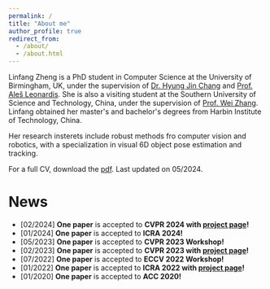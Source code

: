 ```yaml
---
permalink: /
title: "About me"
author_profile: true
redirect_from: 
  - /about/
  - /about.html
---
```

Linfang Zheng is a PhD student in Computer Science at the University of Birmingham, UK, under the supervision of [Dr. Hyung Jin Chang](https://hyungjinchang.wordpress.com/) and [Prof. Ale&scaron; Leonardis](https://www.cs.bham.ac.uk/~leonarda/). She is also a visiting student at the Southern University of Science and Technology, China, under the supervision of [Prof. Wei Zhang](https://www.sustech.edu.cn/en/faculties/zhangwei-2.html). Linfang obtained her master's and bachelor's degrees from Harbin Institute of Technology, China.

Her research insterets include robust methods fro computer vision and robotics, with a specialization in visual 6D object pose estimation and tracking.

For a full CV, download the [pdf](https://lynne-zheng-linfang.github.io/files/CV.pdf). Last updated on 05/2024.


News
======
 
 * [02/2024] **One paper** is accepted to **CVPR 2024 with [project page](https://lynne-zheng-linfang.github.io/georef.github.io/)!**
 * [01/2024] **One paper** is accepted to **ICRA 2024!**
 * [05/2023] **One paper** is accepted to **CVPR 2023 Workshop!**
 * [02/2023] **One paper** is accepted to **CVPR 2023 with [project page](https://lynne-zheng-linfang.github.io/hspose.github.io/)!**
 * [07/2022] **One paper** is accepted to **ECCV 2022 Workshop!**
 * [01/2022] **One paper** is accepted to **ICRA 2022 with [project page](https://lynne-zheng-linfang.github.io/TP-AE.github.io/)!**
 * [01/2020] **One paper** is accepted to **ACC 2020!**

